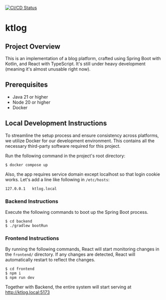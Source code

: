 [![CI/CD Status](https://github.com/mahata/ktlog/actions/workflows/ci.yml/badge.svg)](https://github.com/mahata/ktlog/actions/workflows/ci.yml)

# ktlog

## Project Overview

This is an implementation of a blog platform, crafted using Spring Boot with Kotlin, and React with TypeScript. It's still under heavy development (meaning it's almost unusable right now).

## Prerequisites

* Java 21 or higher
* Node 20 or higher
* Docker

## Local Development Instructions

To streamline the setup process and ensure consistency across platforms, we utilize Docker for our development environment. This contains all the necessary third-party software required for this project.

Run the following command in the project's root directory:

```
$ docker compose up
```

Also, the app requires service domain except localhost so that login cookie works. Let's add a line like following in `/etc/hosts`:

```
127.0.0.1	ktlog.local
```

### Backend Instructions

Execute the following commands to boot up the Spring Boot process.

```
$ cd backend
$ ./gradlew bootRun
```

### Frontend Instructions

By running the following commands, React will start monitoring changes in the `frontend/` directory. If any changes are detected, React will automatically restart to reflect the changes.

```shell
$ cd frontend
$ npm i
$ npm run dev
```

Together with Backend, the entire system will start serving at http://ktlog.local:5173
